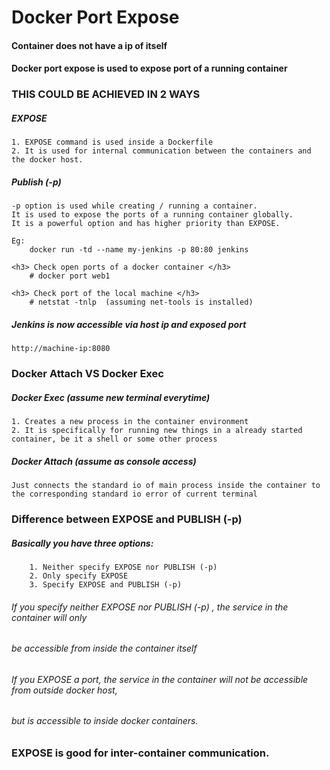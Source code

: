 # Docker Port Expose
#### Container does not have a ip of itself
#### Docker port expose is used to expose port of a running container

### THIS COULD BE ACHIEVED IN 2 WAYS

##### EXPOSE
	1. EXPOSE command is used inside a Dockerfile
	2. It is used for internal communication between the containers and  the docker host.

##### Publish (-p)
	-p option is used while creating / running a container.
	It is used to expose the ports of a running container globally.
	It is a powerful option and has higher priority than EXPOSE.
	
	Eg:
		docker run -td --name my-jenkins -p 80:80 jenkins
	
	<h3> Check open ports of a docker container </h3>
		# docker port web1

	<h3> Check port of the local machine </h3>
		# netstat -tnlp  (assuming net-tools is installed)

##### Jenkins is now accessible via host ip and exposed port
	http://machine-ip:8080

### Docker Attach VS Docker Exec

##### Docker Exec (assume new terminal everytime)
	1. Creates a new process in the container environment
	2. It is specifically for running new things in a already started container, be it a shell or some other process

##### Docker Attach (assume as console access)
	Just connects the standard io of main process inside the container to the corresponding standard io error of current terminal

### Difference between EXPOSE and PUBLISH (-p)

##### Basically you have three options:
		1. Neither specify EXPOSE nor PUBLISH (-p)
		2. Only specify EXPOSE
		3. Specify EXPOSE and PUBLISH (-p)

###### If you specify neither EXPOSE nor PUBLISH (-p) , the service in the container will only
###### be accessible from inside the container itself

###### If you EXPOSE a port, the service in the container will not be accessible from outside docker host, 
###### but is accessible to inside docker containers. 
<h3>EXPOSE is good for inter-container communication. </h3>
